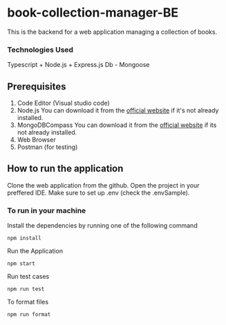 # book-collection-manager-BE
This is the backend for a web application managing a collection of books.

### Technologies Used
Typescript + Node.js + Express.js
Db - Mongoose

## Prerequisites
1. Code Editor (Visual studio code)
2. Node.js
    You can download it from the [official website](https://nodejs.org/) if it's not already installed.
3. MongoDBCompass
    You can download it from the [official website](https://www.mongodb.com/products/tools/compass) if its not already installed.
4. Web Browser
5. Postman (for testing)

## How to run the application
  Clone the web application from the github.
  Open the project in your preffered IDE.
  Make sure to set up .env (check the .envSample).
  
### To run in your machine
Install the dependencies by running one of the following command

	npm install
Run the Application

	npm start

Run test cases

	npm run test
 
To format files

	npm run format


